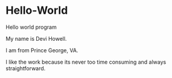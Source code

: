 # Hello-World
Hello world program

My name is Devi Howell.

I am from Prince George, VA.

I like the work because its never too time consuming and always straightforward.
